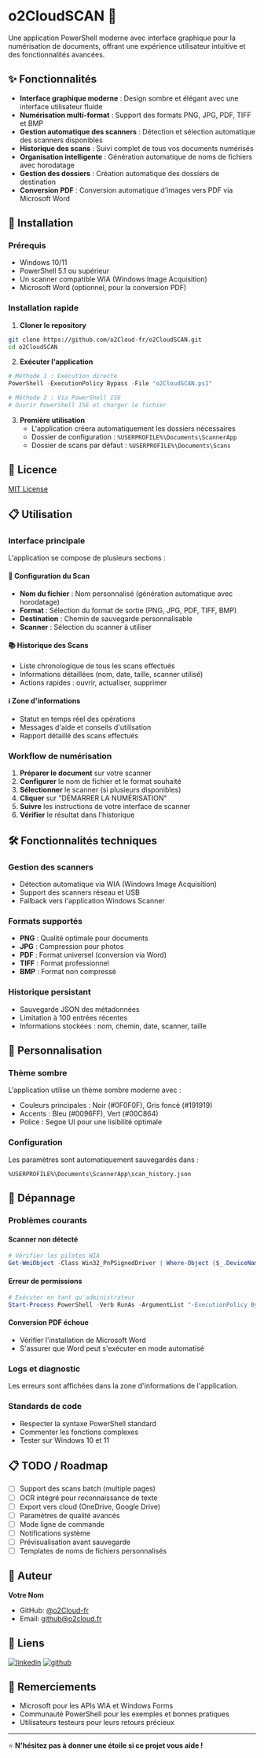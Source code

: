 # o2CloudSCAN 📱

Une application PowerShell moderne avec interface graphique pour la numérisation de documents, offrant une expérience utilisateur intuitive et des fonctionnalités avancées.

## ✨ Fonctionnalités

- **Interface graphique moderne** : Design sombre et élégant avec une interface utilisateur fluide
- **Numérisation multi-format** : Support des formats PNG, JPG, PDF, TIFF et BMP
- **Gestion automatique des scanners** : Détection et sélection automatique des scanners disponibles
- **Historique des scans** : Suivi complet de tous vos documents numérisés
- **Organisation intelligente** : Génération automatique de noms de fichiers avec horodatage
- **Gestion des dossiers** : Création automatique des dossiers de destination
- **Conversion PDF** : Conversion automatique d'images vers PDF via Microsoft Word

## 🚀 Installation

### Prérequis
- Windows 10/11
- PowerShell 5.1 ou supérieur
- Un scanner compatible WIA (Windows Image Acquisition)
- Microsoft Word (optionnel, pour la conversion PDF)

### Installation rapide

1. **Cloner le repository**
```bash
git clone https://github.com/o2Cloud-fr/o2CloudSCAN.git
cd o2CloudSCAN
```

2. **Exécuter l'application**
```powershell
# Méthode 1 : Exécution directe
PowerShell -ExecutionPolicy Bypass -File "o2CloudSCAN.ps1"

# Méthode 2 : Via PowerShell ISE
# Ouvrir PowerShell ISE et charger le fichier
```

3. **Première utilisation**
   - L'application créera automatiquement les dossiers nécessaires
   - Dossier de configuration : `%USERPROFILE%\Documents\ScannerApp`
   - Dossier de scans par défaut : `%USERPROFILE%\Documents\Scans`

## 📝 Licence

[MIT License](https://opensource.org/licenses/MIT)

## 📋 Utilisation

### Interface principale

L'application se compose de plusieurs sections :

#### 🔧 Configuration du Scan
- **Nom du fichier** : Nom personnalisé (génération automatique avec horodatage)
- **Format** : Sélection du format de sortie (PNG, JPG, PDF, TIFF, BMP)
- **Destination** : Chemin de sauvegarde personnalisable
- **Scanner** : Sélection du scanner à utiliser

#### 📚 Historique des Scans
- Liste chronologique de tous les scans effectués
- Informations détaillées (nom, date, taille, scanner utilisé)
- Actions rapides : ouvrir, actualiser, supprimer

#### ℹ️ Zone d'informations
- Statut en temps réel des opérations
- Messages d'aide et conseils d'utilisation
- Rapport détaillé des scans effectués

### Workflow de numérisation

1. **Préparer le document** sur votre scanner
2. **Configurer** le nom de fichier et le format souhaité
3. **Sélectionner** le scanner (si plusieurs disponibles)
4. **Cliquer** sur "DÉMARRER LA NUMÉRISATION"
5. **Suivre** les instructions de votre interface de scanner
6. **Vérifier** le résultat dans l'historique

## 🛠️ Fonctionnalités techniques

### Gestion des scanners
- Détection automatique via WIA (Windows Image Acquisition)
- Support des scanners réseau et USB
- Fallback vers l'application Windows Scanner

### Formats supportés
- **PNG** : Qualité optimale pour documents
- **JPG** : Compression pour photos
- **PDF** : Format universel (conversion via Word)
- **TIFF** : Format professionnel
- **BMP** : Format non compressé

### Historique persistant
- Sauvegarde JSON des métadonnées
- Limitation à 100 entrées récentes
- Informations stockées : nom, chemin, date, scanner, taille

## 🎨 Personnalisation

### Thème sombre
L'application utilise un thème sombre moderne avec :
- Couleurs principales : Noir (#0F0F0F), Gris foncé (#191919)
- Accents : Bleu (#0096FF), Vert (#00C864)
- Police : Segoe UI pour une lisibilité optimale

### Configuration
Les paramètres sont automatiquement sauvegardés dans :
```
%USERPROFILE%\Documents\ScannerApp\scan_history.json
```

## 🔧 Dépannage

### Problèmes courants

#### Scanner non détecté
```powershell
# Vérifier les pilotes WIA
Get-WmiObject -Class Win32_PnPSignedDriver | Where-Object {$_.DeviceName -like "*scan*"}
```

#### Erreur de permissions
```powershell
# Exécuter en tant qu'administrateur
Start-Process PowerShell -Verb RunAs -ArgumentList "-ExecutionPolicy Bypass -File o2CloudSCAN.ps1"
```

#### Conversion PDF échoue
- Vérifier l'installation de Microsoft Word
- S'assurer que Word peut s'exécuter en mode automatisé

### Logs et diagnostic
Les erreurs sont affichées dans la zone d'informations de l'application.

### Standards de code
- Respecter la syntaxe PowerShell standard
- Commenter les fonctions complexes
- Tester sur Windows 10 et 11

## 📋 TODO / Roadmap

- [ ] Support des scans batch (multiple pages)
- [ ] OCR intégré pour reconnaissance de texte
- [ ] Export vers cloud (OneDrive, Google Drive)
- [ ] Paramètres de qualité avancés
- [ ] Mode ligne de commande
- [ ] Notifications système
- [ ] Prévisualisation avant sauvegarde
- [ ] Templates de noms de fichiers personnalisés

## 👤 Auteur

**Votre Nom**
- GitHub: [@o2Cloud-fr](https://github.com/o2Cloud-fr)
- Email: github@o2cloud.fr

## 🔗 Liens

[![linkedin](https://img.shields.io/badge/linkedin-0A66C2?style=for-the-badge&logo=linkedin&logoColor=white)](https://www.linkedin.com/in/remi-simier-2b30142a1/)
[![github](https://img.shields.io/badge/github-181717?style=for-the-badge&logo=github&logoColor=white)](https://github.com/o2Cloud-fr/)


## 🙏 Remerciements

- Microsoft pour les APIs WIA et Windows Forms
- Communauté PowerShell pour les exemples et bonnes pratiques
- Utilisateurs testeurs pour leurs retours précieux

---

⭐ **N'hésitez pas à donner une étoile si ce projet vous aide !**
